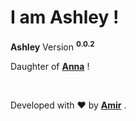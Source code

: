 <html>
  <body>
    <h1>I am Ashley !</h1>
    <p><b>Ashley</b> Version <sup><b>0.0.2</b></sup></p>
    <p>Daughter of <b><a href="https://github.com/Annahita2004">Anna</a></b> !</p>
    <br>
    <p>Developed with &hearts; by <b><a href="https://github.com/BlackIQ">Amir</a></b> .<p>
  </body>
</html>

